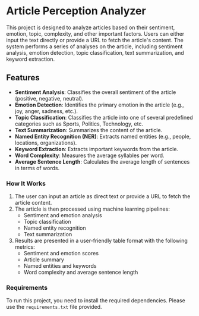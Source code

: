 # Article Perception Analyzer

This project is designed to analyze articles based on their sentiment, emotion, topic, complexity, and other important factors. Users can either input the text directly or provide a URL to fetch the article's content. The system performs a series of analyses on the article, including sentiment analysis, emotion detection, topic classification, text summarization, and keyword extraction.

## Features

- **Sentiment Analysis**: Classifies the overall sentiment of the article (positive, negative, neutral).
- **Emotion Detection**: Identifies the primary emotion in the article (e.g., joy, anger, sadness, etc.).
- **Topic Classification**: Classifies the article into one of several predefined categories such as Sports, Politics, Technology, etc.
- **Text Summarization**: Summarizes the content of the article.
- **Named Entity Recognition (NER)**: Extracts named entities (e.g., people, locations, organizations).
- **Keyword Extraction**: Extracts important keywords from the article.
- **Word Complexity**: Measures the average syllables per word.
- **Average Sentence Length**: Calculates the average length of sentences in terms of words.

### How It Works

1. The user can input an article as direct text or provide a URL to fetch the article content.
2. The article is then processed using machine learning pipelines:
   - Sentiment and emotion analysis
   - Topic classification
   - Named entity recognition
   - Text summarization
3. Results are presented in a user-friendly table format with the following metrics:
   - Sentiment and emotion scores
   - Article summary
   - Named entities and keywords
   - Word complexity and average sentence length

### Requirements

To run this project, you need to install the required dependencies. Please use the `requirements.txt` file provided.
